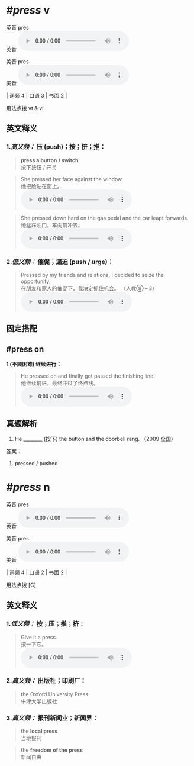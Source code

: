 # ***\#press*** v
英音 pres  
英音
<audio src="./media/press-B.aac" controls="controls"></audio>

美音 pres  
美音
<audio src="./media/press.aac" controls="controls"></audio>



| 词频 4 | 口语 3 | 书面 2 |  

用法点拨  vt & vi

英文释义
---
### 1.*高义频：* **压 (push)；按；挤；推：**  

 > **press a button / switch**  
 > 按下按钮 / 开关    

 > She pressed her face against the window.   
 > 她把脸贴在窗上。    
<audio src="./media/press-2.aac" controls="controls"></audio>

 > She pressed down hard on the gas pedal and the car leapt forwards.   
 > 她猛踩油门，车向前冲去。    
<audio src="./media/press-3.aac" controls="controls"></audio>

### 2.*低义频：* **催促；逼迫 (push / urge)：**  

 > Pressed by my friends and relations, I decided to seize the opportunity.   
 > 在朋友和家人的催促下，我决定抓住机会。  （人教⑧ – 3）  
<audio src="./media/press-4.aac" controls="controls"></audio>


固定搭配
---
## \#press on 
1.**(不顾困难) 继续进行：**  

 > He pressed on and finally got passed the finishing line.  
 > 他继续前进，最终冲过了终点线。    
<audio src="./media/He pressed on and finally_AAC.aac" controls="controls"></audio>


真题解析
---
1. He ________ (按下) the button and the doorbell rang.   （2009 全国）  

答案：
1. pressed / pushed  

# ***\#press*** n
英音 pres  
英音
<audio src="./media/press-B.aac" controls="controls"></audio>

美音 pres  
美音
<audio src="./media/press.aac" controls="controls"></audio>



| 词频 4 | 口语 2 | 书面 2 |  

用法点拨  [C]

英文释义
---
### 1.*低义频：* **按；压；推；挤：**  

 > Give it a press.   
 > 按一下它。    
<audio src="./media/press-6.aac" controls="controls"></audio>

### 2.*高义频：* **出版社；印刷厂：**  

 > the Oxford University Press   
 > 牛津大学出版社    

### 3.*高义频：* **报刊新闻业；新闻界：**  

 > the **local press**   
 > 当地报刊    

 > the **freedom of the press**   
 > 新闻自由    


